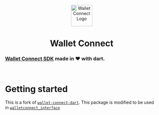 <div align="center">
<img src="https://i.imgur.com/fwGGvJj.png" alt="Wallet Connect Logo" width="70"/>
<h1>Wallet Connect</h1>
</div>

### [Wallet Connect SDK](https://docs.walletconnect.com/2.0) made in ❤️ with dart.

<br>

# Getting started

This is a fork of [`wallet-connect-dart`](https://github.com/Orange-Wallet/wallet-connect-dart).
This package is modified to be used in [`walletconnect_interface`](https://github.com/CyberWake/walletconnect-interface)

